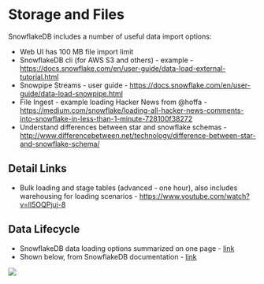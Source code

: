 # Storage and Files

SnowflakeDB includes a number of useful data import options:   
- Web UI has 100 MB file import limit
- SnowflakeDB cli (for AWS S3 and others) - example - https://docs.snowflake.com/en/user-guide/data-load-external-tutorial.html
- Snowpipe Streams - user guide - https://docs.snowflake.com/en/user-guide/data-load-snowpipe.html
- File Ingest - example loading Hacker News from @hoffa - https://medium.com/snowflake/loading-all-hacker-news-comments-into-snowflake-in-less-than-1-minute-728100f38272
- Understand differences between star and snowflake schemas - http://www.differencebetween.net/technology/difference-between-star-and-snowflake-schema/

## Detail Links

- Bulk loading and stage tables (advanced - one hour), also includes warehousing for loading scenarios - https://www.youtube.com/watch?v=lI5OQPjuj-8

## Data Lifecycle

- SnowflakeDB data loading options summarized on one page - [link](https://docs.snowflake.com/en/user-guide/data-load-overview.html)
- Shown below, from SnowflakeDB documentation - [link](https://docs.snowflake.com/en/user-guide/data-lifecycle.html)

<img src="https://github.com/lynnlangit/learn-snowflakedb/blob/main/images/lifecycle.png">
